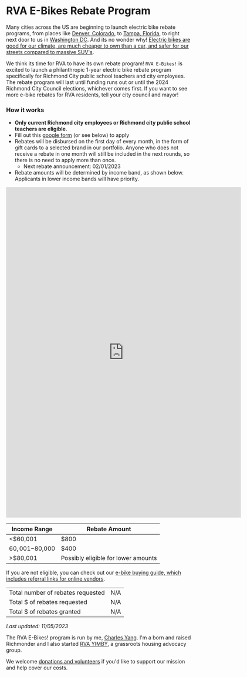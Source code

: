 # RVA E-Bikes Rebate Program

Many cities across the US are beginning to launch electric bike rebate programs, from places like [Denver, Colorado](https://denverite.com/2022/06/28/denver-ebike-rebate-program/), to [Tampa, Florida](https://www.wusf.org/transportation/2023-03-01/tampa-voucher-program-incentive-purchase-ebikes), to right next door to us in [Washington DC](https://dcist.com/story/23/09/19/dc-council-passes-ebike-bill/). And its no wonder why! [Electric bikes are good for our climate, are much cheaper to own than a car, and safer for our streets compared to massive SUV's](https://charlesyang.substack.com/p/chartbook-electric-bikes-as-a-climate). 

We think its time for RVA to have its own rebate program! `RVA E-Bikes!` is excited to launch a philanthropic 1-year electric bike rebate program specifically for Richmond City public school teachers and city employees. The rebate program will last until funding runs out or until the 2024 Richmond City Council elections, whichever comes first. If you want to see more e-bike rebates for RVA residents, tell your city council and mayor!

### How it works

- **Only current Richmond city employees or Richmond city public school teachers are eligible**.
- Fill out this [google form](https://docs.google.com/forms/d/e/1FAIpQLSfrgMr1SfaDYMIIlYXz1Zsz-IDjBqTcMeahPPFlsU_ImgsJoQ/viewform?usp=sf_link) (or see below) to apply
- Rebates will be disbursed on the first day of every month, in the form of gift cards to a selected brand in our portfolio. Anyone who does not receive a rebate in one month will still be included in the next rounds, so there is no need to apply more than once. 
  - Next rebate announcement: 02/01/2023
- Rebate amounts will be determined by income band, as shown below. Applicants in lower income bands will have priority. 

<iframe src="https://docs.google.com/forms/d/e/1FAIpQLSfrgMr1SfaDYMIIlYXz1Zsz-IDjBqTcMeahPPFlsU_ImgsJoQ/viewform?embedded=true" width="640" height="900" frameborder="0" marginheight="0" marginwidth="0">Loading…</iframe>


| Income Range| Rebate Amount |
|-|-|
| <$60,001  | $800 | 
| $60,001-$80,000 | $400 | 
| >$80,001   | Possibly eligible for lower amounts |

If you are not eligible, you can check out our [e-bike buying guide, which includes referral links for online vendors](/get-yours). 

| | |
|-|-|
| Total number of rebates requested  | N/A | 
| Total $ of rebates requested | N/A | 
| Total $ of rebates granted   | N/A        |


*Last updated: 11/05/2023*

The RVA E-Bikes! program is run by me, [Charles Yang](https://charlesxjyang.github.io/). I'm a born and raised Richmonder and I also started [RVA YIMBY](https://www.rvayimby.org/), a grassroots housing advocacy group.

We welcome [donations and volunteers](/support) if
you'd like to support our mission and help cover our costs.
